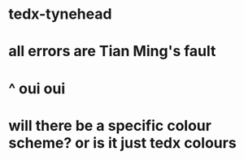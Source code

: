 # tedx-tynehead
# all errors are Tian Ming's fault
# ^ oui oui
# will there be a specific colour scheme? or is it just tedx colours